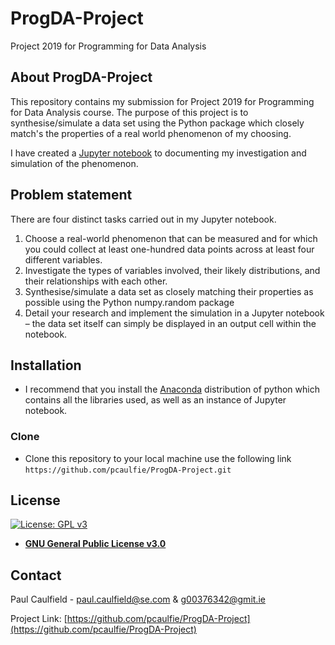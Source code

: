 # ProgDA-Project
Project 2019 for Programming for Data Analysis

## About ProgDA-Project
This repository contains my submission for Project 2019 for Programming for Data Analysis course. 
The purpose of this project is to synthesise/simulate a data set using the Python package which closely match's the properties of a real world phenomenon of my choosing.

I have created a [Jupyter notebook](http://https://github.com/pcaulfie/ProgDA-Project/blob/master/ProgDA-Project.ipynb) to documenting my investigation and simulation of the phenomenon.

## Problem statement
There are four distinct tasks carried out in my Jupyter notebook.
1. Choose a real-world phenomenon that can be measured and for which you could
collect at least one-hundred data points across at least four different variables.
2. Investigate the types of variables involved, their likely distributions, and their relationships with each other.
3. Synthesise/simulate a data set as closely matching their properties as possible using the Python numpy.random package
4. Detail your research and implement the simulation in a Jupyter notebook – the data set itself can simply be displayed in an output cell within the notebook.


## Installation

- I recommend that you install the [Anaconda](https://www.anaconda.com/distribution/) distribution of python which contains all the libraries used, as well as an instance of Jupyter notebook.

### Clone

- Clone this repository to your local machine use the following link `https://github.com/pcaulfie/ProgDA-Project.git`

## License

[![License: GPL v3](https://img.shields.io/badge/License-GPLv3-blue.svg)](https://www.gnu.org/licenses/gpl-3.0)
- **[GNU General Public License v3.0](https://www.gnu.org/licenses/gpl-3.0.en.html)**

## Contact

Paul Caulfield -  paul.caulfield@se.com & g00376342@gmit.ie

Project Link: [https://github.com/pcaulfie/ProgDA-Project](https://github.com/pcaulfie/ProgDA-Project)

